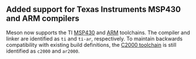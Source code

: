 ## Added support for Texas Instruments MSP430 and ARM compilers

Meson now supports the TI [MSP430](https://www.ti.com/tool/MSP-CGT) and
[ARM](https://www.ti.com/tool/ARM-CGT) toolchains. The compiler and linker are
identified as `ti` and `ti-ar`, respectively. To maintain backwards
compatibility with existing build definitions, the [C2000
toolchain](https://www.ti.com/tool/C2000-CGT) is still identified as `c2000` and
`ar2000`.
